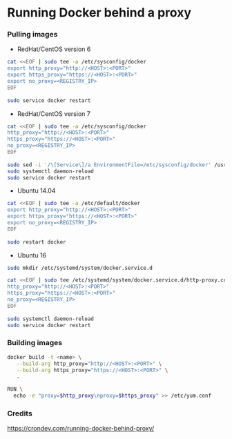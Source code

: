 # Running Docker behind a proxy

### Pulling images

* RedHat/CentOS version 6
```bash
cat <<EOF | sudo tee -a /etc/sysconfig/docker
export http_proxy="http://<HOST>:<PORT>"
export https_proxy="https://<HOST>:<PORT>"
export no_proxy=<REGISTRY_IP>
EOF
 
sudo service docker restart
```

* RedHat/CentOS version 7
```bash
cat <<EOF | sudo tee -a /etc/sysconfig/docker
http_proxy="http://<HOST>:<PORT>"
https_proxy="https://<HOST>:<PORT>"
no_proxy=<REGISTRY_IP>
EOF
 
sudo sed -i '/\[Service\]/a EnvironmentFile=/etc/sysconfig/docker' /usr/lib/systemd/system/docker.service
sudo systemctl daemon-reload
sudo service docker restart
```

* Ubuntu 14.04
```bash
cat <<EOF | sudo tee -a /etc/default/docker
export http_proxy="http://<HOST>:<PORT>"
export https_proxy="https://<HOST>:<PORT>"
export no_proxy=<REGISTRY_IP>
EOF
 
sudo restart docker
```

* Ubuntu 16
```bash
sudo mkdir /etc/systemd/system/docker.service.d

cat <<EOF | sudo tee /etc/systemd/system/docker.service.d/http-proxy.conf
http_proxy="http://<HOST>:<PORT>"
https_proxy="https://<HOST>:<PORT>"
no_proxy=<REGISTRY_IP>
EOF
 
sudo systemctl daemon-reload
sudo service docker restart
```

### Building images

```bash
docker build -t <name> \
   --build-arg http_proxy="http://<HOST>:<PORT>" \
   --build-arg https_proxy="https://<HOST>:<PORT>" \
   .
   
RUN \
  echo -e "proxy=$http_proxy\nproxy=$https_proxy" >> /etc/yum.conf
```

### Credits
https://crondev.com/running-docker-behind-proxy/
